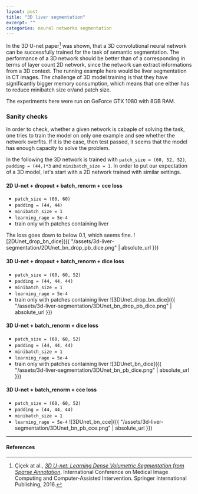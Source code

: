 ```yaml
---
layout: post
title: "3D liver segmentation"
excerpt: ""
categories: neural networks segmentation
---
```


In the 3D U-net paper[^1] was shown, that a 3D convolutional neural network can be successfully trained for the task of semantic segmentation. The performance of a 3D network should be better than of a corresponding in terms of layer count 2D network, since the network can extract informations from a 3D context. The running example here would be liver segmentation in CT images. The challenge of 3D model training is that they have significantly bigger memory consumption, which means that one either has to reduce minibatch size or/and patch size.

The experiments here were run on GeForce GTX 1080 with 8GB RAM.

### Sanity checks
In order to check, whether a given network is cabaple of solving the task, one tries to train the model on only one example and see whether the network overfits. If it is the case, then test passed, it seems that the model has enough capacity to solve the problem.

In the following the 3D network is trained with `patch_size = (60, 52, 52)`, `padding = (44,)*3` and `minibatch_size = 1`. In order to put our expectation of a 3D model, let's start with a 2D network trained with similar settings.

#### 2D U-net + dropout + batch_renorm + cce loss
- `patch_size = (60, 60)`
- `padding = (44, 44)`
- `minibatch_size = 1`
- `learning_rage = 5e-4`
- train only with patches containing liver

The loss goes down to below 0.1, which seems fine.
![2DUnet_drop_bn_dice]({{ "/assets/3d-liver-segmentation/2DUnet_bn_drop_pb_dice.png" | absolute_url }})

#### 3D U-net + dropout + batch_renorm + dice loss
- `patch_size = (60, 60, 52)`
- `padding = (44, 44, 44)`
- `minibatch_size = 1`
- `learning_rage = 5e-4`
- train only with patches containing liver
![3DUnet_drop_bn_dice]({{ "/assets/3d-liver-segmentation/3DUnet_bn_drop_pb_dice.png" | absolute_url }})

#### 3D U-net + batch_renorm + dice loss
- `patch_size = (60, 60, 52)`
- `padding = (44, 44, 44)`
- `minibatch_size = 1`
- `learning_rage = 5e-4`
- train only with patches containing liver
![3DUnet_bn_dice]({{ "/assets/3d-liver-segmentation/3DUnet_bn_pb_dice.png" | absolute_url }})

#### 3D U-net + batch_renorm + cce loss
- `patch_size = (60, 60, 52)`
- `padding = (44, 44, 44)`
- `minibatch_size = 1`
- `learning_rage = 5e-4`
![3DUnet_bn_cce]({{ "/assets/3d-liver-segmentation/3DUnet_bn_pb_cce.png" | absolute_url }})

---
#### References
[^1]: Çiçek at al., [*3D U-net: Learning Dense Volumetric Segmentation from Sparse Annotation*](http://jmlr.org/papers/volume15/srivastava14a/srivastava14a.pdf). International Conference on Medical Image Computing and Computer-Assisted Intervention. Springer International Publishing, 2016.
